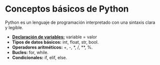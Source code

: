 # Conceptos básicos de Python
Python es un lenguaje de programación interpretado con una sintaxis clara y legible.
- [**Declaración de variables:**](variables.py) variable = valor
- **Tipos de datos básicos:** int, float, str, bool.
- **Operadores aritméticos:** +, -, *, /, **, %.
- **Bucles:** for, while.
- **Condicionales:** if, elif, else.